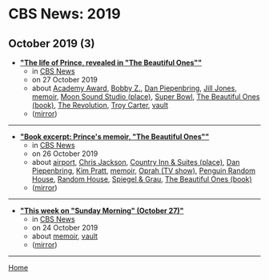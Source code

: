 # CBS News: 2019

## October 2019 (3)

 - [**"The life of Prince, revealed in "The Beautiful Ones""**](https://www.cbsnews.com/news/the-life-of-prince-revealed-in-the-beautiful-ones/)
    - in [CBS News](../../../publications/a-e/cbs-news/index.md)
    - on 27 October 2019
    - about [Academy Award](../../../topics/academy-award/index.md), [Bobby Z.](../../../topics/bobby-z/index.md), [Dan Piepenbring](../../../topics/dan-piepenbring/index.md), [Jill Jones](../../../topics/jill-jones/index.md), [memoir](../../../topics/memoir/index.md), [Moon Sound Studio (place)](../../../topics/place/moon-sound-studio/index.md), [Super Bowl](../../../topics/super-bowl/index.md), [The Beautiful Ones (book)](../../../topics/book/the-beautiful-ones/index.md), [The Revolution](../../../topics/the-revolution/index.md), [Troy Carter](../../../topics/troy-carter/index.md), [vault](../../../topics/vault/index.md)
    - ([mirror](https://web.archive.org/web/*/https://www.cbsnews.com/news/the-life-of-prince-revealed-in-the-beautiful-ones/))

----

 - [**"Book excerpt: Prince's memoir, "The Beautiful Ones""**](https://www.cbsnews.com/news/book-excerpt-prince-memoir-the-beautiful-ones/)
    - in [CBS News](../../../publications/a-e/cbs-news/index.md)
    - on 26 October 2019
    - about [airport](../../../topics/airport/index.md), [Chris Jackson](../../../topics/chris-jackson/index.md), [Country Inn & Suites (place)](../../../topics/place/country-inn-suites/index.md), [Dan Piepenbring](../../../topics/dan-piepenbring/index.md), [Kim Pratt](../../../topics/kim-pratt/index.md), [memoir](../../../topics/memoir/index.md), [Oprah (TV show)](../../../topics/tv-show/oprah/index.md), [Penguin Random House](../../../topics/penguin-random-house/index.md), [Random House](../../../topics/random-house/index.md), [Spiegel & Grau](../../../topics/spiegel-grau/index.md), [The Beautiful Ones (book)](../../../topics/book/the-beautiful-ones/index.md)
    - ([mirror](https://web.archive.org/web/*/https://www.cbsnews.com/news/book-excerpt-prince-memoir-the-beautiful-ones/))

----

 - [**"This week on "Sunday Morning" (October 27)"**](https://www.cbsnews.com/news/this-week-on-sunday-morning-october-27-2019/)
    - in [CBS News](../../../publications/a-e/cbs-news/index.md)
    - on 24 October 2019
    - about [memoir](../../../topics/memoir/index.md), [vault](../../../topics/vault/index.md)
    - ([mirror](https://web.archive.org/web/*/https://www.cbsnews.com/news/this-week-on-sunday-morning-october-27-2019/))

----

[Home](../index.md)
